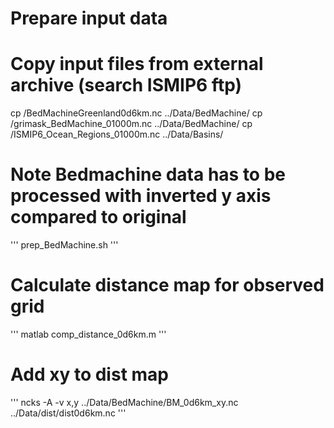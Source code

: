 # Prepare input data 

# Copy input files from external archive (search ISMIP6 ftp)
cp <ExtArchive>/BedMachineGreenland0d6km.nc ../Data/BedMachine/
cp <ExtArchive>/grimask_BedMachine_01000m.nc ../Data/BedMachine/
cp <ExtArchive>/ISMIP6_Ocean_Regions_01000m.nc ../Data/Basins/

# Note Bedmachine data has to be processed with inverted y axis compared to original
'''
prep_BedMachine.sh
'''

# Calculate distance map for observed grid
'''
matlab
comp_distance_0d6km.m
'''

# Add xy to dist map
'''
ncks -A -v x,y ../Data/BedMachine/BM_0d6km_xy.nc ../Data/dist/dist0d6km.nc
'''
